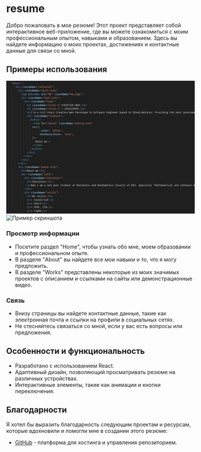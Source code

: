 # resume

Добро пожаловать в мое резюме! Этот проект представляет собой интерактивное веб-приложение, где вы можете ознакомиться с моим профессиональным опытом, навыками и образованием. Здесь вы найдете информацию о моих проектах, достижениях и контактные данные для связи со мной.

## Примеры использования
![Код](./images/код.png)
![Пример скриншота](./images/ваше-изображение.jpg)

### Просмотр информации

- Посетите раздел "Home", чтобы узнать обо мне, моем образовании и профессиональном опыте.
- В разделе "About" вы найдете все мои навыки и то, что я могу предложить.
- В разделе "Works" представлены некоторые из моих значимых проектов с описанием и ссылками на сайты или демонстрационные видео.

### Связь

- Внизу страницы вы найдете контактные данные, такие как электронная почта и ссылки на профили в социальных сетях.
- Не стесняйтесь связаться со мной, если у вас есть вопросы или предложения.

## Особенности и функциональность

- Разработано с использованием React.
- Адаптивный дизайн, позволяющий просматривать резюме на различных устройствах.
- Интерактивные элементы, такие как анимации и кнопки переключения.


## Благодарности

Я хотел бы выразить благодарность следующим проектам и ресурсам, которые вдохновили и помогли мне в создании этого резюме:

- [GitHub](https://github.com) - платформа для хостинга и управления репозиторием.

